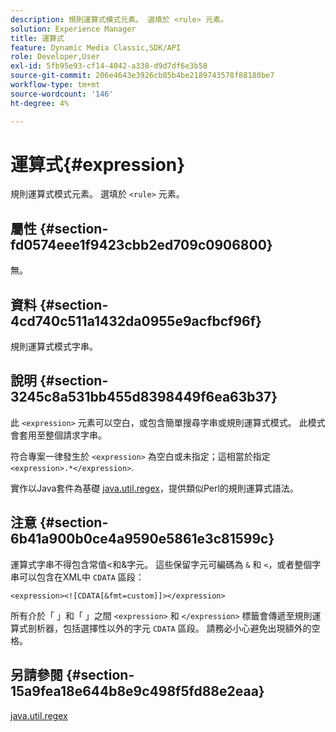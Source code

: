 ```yaml
---
description: 規則運算式模式元素。 選填於 <rule> 元素。
solution: Experience Manager
title: 運算式
feature: Dynamic Media Classic,SDK/API
role: Developer,User
exl-id: 5fb95e93-cf14-4042-a338-d9d7df6e3b58
source-git-commit: 206e4643e3926cb85b4be2189743578f88180be7
workflow-type: tm+mt
source-wordcount: '146'
ht-degree: 4%

---
```


# 運算式{#expression}

規則運算式模式元素。 選填於 `<rule>` 元素。

## 屬性 {#section-fd0574eee1f9423cbb2ed709c0906800}

無。

## 資料 {#section-4cd740c511a1432da0955e9acfbcf96f}

規則運算式模式字串。

## 說明 {#section-3245c8a531bb455d8398449f6ea63b37}

此 `<expression>` 元素可以空白，或包含簡單搜尋字串或規則運算式模式。 此模式會套用至整個請求字串。

符合專案一律發生於 `<expression>` 為空白或未指定；這相當於指定 `<expression>.*</expression>`.

實作以Java套件為基礎 [java.util.regex](../../../../../ir-api/material-cat/image-rendering-api-ref/c-ir-material-catalog/c-ir-rule-set-reference/r-ir-expression.md#reference-49867deecb58412bbdc2ced564bbea3e)，提供類似Perl的規則運算式語法。

## 注意 {#section-6b41a900b0ce4a9590e5861e3c81599c}

運算式字串不得包含常值&lt;和&amp;字元。 這些保留字元可編碼為 `&` 和 `<`，或者整個字串可以包含在XML中 `CDATA` 區段：

`<expression><![CDATA[&fmt=custom]]></expression>`

所有介於「 」和「 」之間 `<expression>` 和 `</expression>` 標籤會傳遞至規則運算式剖析器，包括選擇性以外的字元 `CDATA` 區段。 請務必小心避免出現額外的空格。

## 另請參閱 {#section-15a9fea18e644b8e9c498f5fd88e2eaa}

[java.util.regex](https://www2.cs.duke.edu/csed/java/jdk1.4.2/docs/api/)
